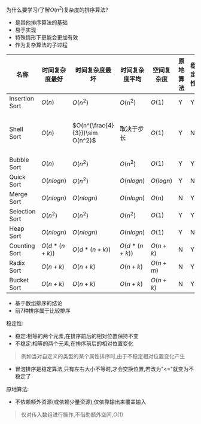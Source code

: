 为什么要学习/了解$O(n^2)$复杂度的排序算法?
- 是其他排序算法的基础
- 易于实现
- 特殊情形下更能会更加有效
- 作为复杂算法的子过程




| 名称           | 时间复杂度最好 | 时间复杂度最坏                  | 时间复杂度平均 | 空间复杂度 | 原地算法 | 稳定性 | 说明                               |
| -------------- | -------------- | ------------------------------- | -------------- | ---------- | -------- | ------ | ---------------------------------- |
| Insertion Sort | $O(n)$         | $O(n^2)$                        | $O(n^2)$       | $O(1)$     | Y        | Y      |                                    |
| Shell Sort     | $O(n)$         | $O(n^{\frac{4}{3}})\sim O(n^2)$ | 取决于步长     | $O(1)$     | Y        | N      | Shell Sort是Insertion Sort的改进版 |
| Bubble Sort    | $O(n)$         | $O(n^2)$                        | $O(n^2)$       | $O(1)$     | Y        | Y      |                                    |
| Quick Sort     | $O(nlogn)$     | $O(n^2)$                        | $O(nlogn)$     | $O(logn)$  | Y        | N      |                                    |
| Merge Sort     | $O(nlogn)$     | $O(nlogn)$                      | $O(nlogn)$     | $O(n)$     | N        | Y      |                                    |
| Selection Sort | $O(n^2)$       | $O(n^2)$                        | $O(n^2)$       | $O(1)$     | Y        | Y      |                                    |
| Heap Sort      | $O(nlogn)$     | $O(nlogn)$                      | $O(nlogn)$     | $O(1)$     | Y        | N      |                                    |
| Counting Sort  | $O(d*(n+k))$   | $O(d*(n+k))$                    | $O(d*(n+k))$   | $O(n+k)$   | N        | Y      |                                    |
| Radix Sort     | $O(n+k)$       | $O(n+k)$                        | $O(n+k)$       | $O(n+m)$   | N        | Y      |                                    |
| Bucket Sort    | $O(n+k)$       | $O(n+k)$                        | $O(n+k)$       | $O(n+k)$   | N        | Y      |                                    |

- 基于数组排序的结论
- 前7种排序属于比较排序

  

稳定性:
- 稳定:相等的两个元素,在排序前后的相对位置保持不变
- 不稳定:相等的两个元素,在排序前后的相对位置变化
> 例如当对自定义的类型的某个属性排序时,由于不稳定相对位置变化产生
- 冒泡排序是稳定算法,只有左右大小不等时,才会交换位置,若改为"<="就变为不稳定了



原地算法:

- 不依赖额外资源(或依赖少量资源),仅依靠输出来覆盖输入
> 仅对传入数组进行操作,不借助额外空间,$O(1)$




